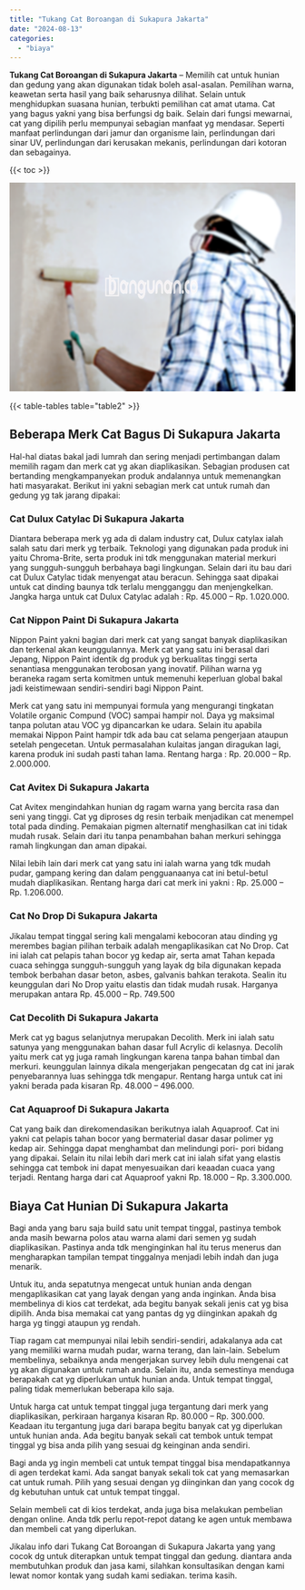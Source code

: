```yaml
---
title: "Tukang Cat Boroangan di Sukapura Jakarta"
date: "2024-08-13"
categories: 
  - "biaya"
---
```


**Tukang Cat Boroangan di Sukapura Jakarta** – Memilih cat untuk hunian dan gedung yang akan digunakan tidak boleh asal-asalan. Pemilihan warna, keawetan serta hasil yang baik seharusnya dilihat. Selain untuk menghidupkan suasana hunian, terbukti pemilihan cat amat utama. Cat yang bagus yakni yang bisa berfungsi dg baik. Selain dari fungsi mewarnai, cat yang dipilih perlu mempunyai sebagian manfaat yg mendasar. Seperti manfaat perlindungan dari jamur dan organisme lain, perlindungan dari sinar UV, perlindungan dari kerusakan mekanis, perlindungan dari kotoran dan sebagainya.

{{< toc >}}

![Tukang Cat Boroangan di Sukapura Jakarta](/images/jasa-cat-murah34.png)

{{< table-tables table="table2" >}}

## Beberapa Merk Cat Bagus Di Sukapura Jakarta

Hal-hal diatas bakal jadi lumrah dan sering menjadi pertimbangan dalam memilih ragam dan merk cat yg akan diaplikasikan. Sebagian produsen cat bertanding mengkampanyekan produk andalannya untuk memenangkan hati masyarakat. Berikut ini yakni sebagian merk cat untuk rumah dan gedung yg tak jarang dipakai:

### Cat Dulux Catylac Di Sukapura Jakarta

Diantara beberapa merk yg ada di dalam industry cat, Dulux catylax ialah salah satu dari merk yg terbaik. Teknologi yang digunakan pada produk ini yaitu Chroma-Brite, serta produk ini tdk menggunakan material merkuri yang sungguh-sungguh berbahaya bagi lingkungan. Selain dari itu bau dari cat Dulux Catylac tidak menyengat atau beracun. Sehingga saat dipakai untuk cat dinding baunya tdk terlalu mengganggu dan menjengkelkan. Jangka harga untuk cat Dulux Catylac adalah : Rp. 45.000 – Rp. 1.020.000.

### Cat Nippon Paint Di Sukapura Jakarta

Nippon Paint yakni bagian dari merk cat yang sangat banyak diaplikasikan dan terkenal akan keunggulannya. Merk cat yang satu ini berasal dari Jepang, Nippon Paint identik dg produk yg berkualitas tinggi serta senantiasa menggunakan terobosan yang inovatif. Pilihan warna yg beraneka ragam serta komitmen untuk memenuhi keperluan global bakal jadi keistimewaan sendiri-sendiri bagi Nippon Paint.

Merk cat yang satu ini mempunyai formula yang mengurangi tingkatan Volatile organic Compund (VOC) sampai hampir nol. Daya yg maksimal tanpa polutan atau VOC yg dipancarkan ke udara. Selain itu apabila memakai Nippon Paint hampir tdk ada bau cat selama pengerjaan ataupun setelah pengecetan. Untuk permasalahan kulaitas jangan diragukan lagi, karena produk ini sudah pasti tahan lama. Rentang harga : Rp. 20.000 – Rp. 2.000.000.

### Cat Avitex Di Sukapura Jakarta

Cat Avitex mengindahkan hunian dg ragam warna yang bercita rasa dan seni yang tinggi. Cat yg diproses dg resin terbaik menjadikan cat menempel total pada dinding. Pemakaian pigmen alternatif menghasilkan cat ini tidak mudah rusak. Selain dari itu tanpa penambahan bahan merkuri sehingga ramah lingkungan dan aman dipakai.

Nilai lebih lain dari merk cat yang satu ini ialah warna yang tdk mudah pudar, gampang kering dan dalam pengguanaanya cat ini betul-betul mudah diaplikasikan. Rentang harga dari cat merk ini yakni : Rp. 25.000 – Rp. 1.206.000.

### Cat No Drop Di Sukapura Jakarta

Jikalau tempat tinggal sering kali mengalami kebocoran atau dinding yg merembes bagian pilihan terbaik adalah mengaplikasikan cat No Drop. Cat ini ialah cat pelapis tahan bocor yg kedap air, serta amat Tahan kepada cuaca sehingga sungguh-sungguh yang layak dg bila digunakan kepada tembok berbahan dasar beton, asbes, galvanis bahkan terakota. Sealin itu keunggulan dari No Drop yaitu elastis dan tidak mudah rusak. Harganya merupakan antara Rp. 45.000 – Rp. 749.500

### Cat Decolith Di Sukapura Jakarta

Merk cat yg bagus selanjutnya merupakan Decolith. Merk ini ialah satu satunya yang menggunakan bahan dasar full Acrylic di kelasnya. Decolih yaitu merk cat yg juga ramah lingkungan karena tanpa bahan timbal dan merkuri. keunggulan lainnya dikala mengerjakan pengecatan dg cat ini jarak penyebarannya luas sehingga tdk mengapur. Rentang harga untuk cat ini yakni berada pada kisaran Rp. 48.000 – 496.000.

### Cat Aquaproof Di Sukapura Jakarta

Cat yang baik dan direkomendasikan berikutnya ialah Aquaproof. Cat ini yakni cat pelapis tahan bocor yang bermaterial dasar dasar polimer yg kedap air. Sehingga dapat menghambat dan melindungi pori- pori bidang yang dipakai. Selain itu nilai lebih dari merk cat ini ialah sifat yang elastis sehingga cat tembok ini dapat menyesuaikan dari keaadan cuaca yang terjadi. Rentang harga dari cat Aquaproof yakni Rp. 18.000 – Rp. 3.300.000.

## Biaya Cat Hunian Di Sukapura Jakarta

Bagi anda yang baru saja build satu unit tempat tinggal, pastinya tembok anda masih bewarna polos atau warna alami dari semen yg sudah diaplikasikan. Pastinya anda tdk menginginkan hal itu terus menerus dan mengharapkan tampilan tempat tinggalnya menjadi lebih indah dan juga menarik.

Untuk itu, anda sepatutnya mengecat untuk hunian anda dengan mengaplikasikan cat yang layak dengan yang anda inginkan. Anda bisa membelinya di kios cat terdekat, ada begitu banyak sekali jenis cat yg bisa dipilih. Anda bisa memakai cat yang pantas dg yg diinginkan apakah dg harga yg tinggi ataupun yg rendah.

Tiap ragam cat mempunyai nilai lebih sendiri-sendiri, adakalanya ada cat yang memiliki warna mudah pudar, warna terang, dan lain-lain. Sebelum membelinya, sebaiknya anda mengerjakan survey lebih dulu mengenai cat yg akan digunakan untuk rumah anda. Selain itu, anda semestinya menduga berapakah cat yg diperlukan untuk hunian anda. Untuk tempat tinggal, paling tidak memerlukan beberapa kilo saja.

Untuk harga cat untuk tempat tinggal juga tergantung dari merk yang diaplikasikan, perkiraan harganya kisaran Rp. 80.000 – Rp. 300.000. Keadaan itu tergantung juga dari barapa begitu banyak cat yg diperlukan untuk hunian anda. Ada begitu banyak sekali cat tembok untuk tempat tinggal yg bisa anda pilih yang sesuai dg keinginan anda sendiri.

Bagi anda yg ingin membeli cat untuk tempat tinggal bisa mendapatkannya di agen terdekat kami. Ada sangat banyak sekali tok cat yang memasarkan cat untuk rumah. Pilih yang sesuai dengan yg diinginkan dan yang cocok dg dg kebutuhan untuk cat untuk tempat tinggal.

Selain membeli cat di kios terdekat, anda juga bisa melakukan pembelian dengan online. Anda tdk perlu repot-repot datang ke agen untuk membawa dan membeli cat yang diperlukan.

Jikalau info dari Tukang Cat Boroangan di Sukapura Jakarta yang yang cocok dg untuk diterapkan untuk tempat tinggal dan gedung. diantara anda membutuhkan produk dan jasa kami, silahkan konsultasikan dengan kami lewat nomor kontak yang sudah kami sediakan. terima kasih.
